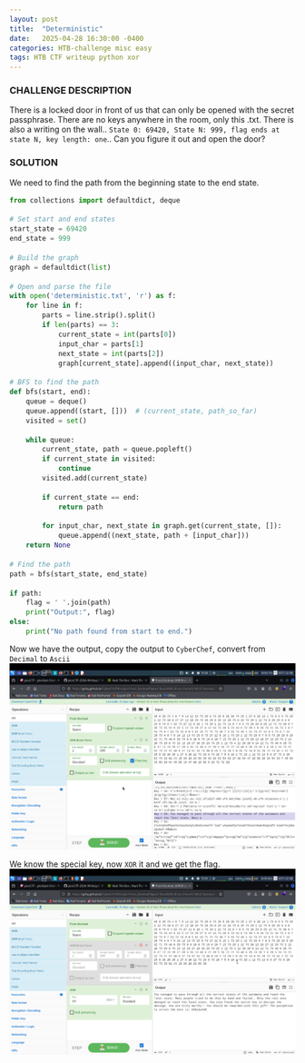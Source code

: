 ```yaml
---
layout: post
title:  "Deterministic"
date:   2025-04-28 16:30:00 -0400
categories: HTB-challenge misc easy
tags: HTB CTF writeup python xor
---
```


### CHALLENGE DESCRIPTION
There is a locked door in front of us that can only be opened with the secret passphrase. There are no keys anywhere in the room, only this .txt. There is also a writing on the wall.. `State 0: 69420, State N: 999, flag ends at state N, key length: one`.. Can you figure it out and open the door?

### SOLUTION
We need to find the path from the beginning state to the end state.

```python
from collections import defaultdict, deque

# Set start and end states
start_state = 69420
end_state = 999

# Build the graph
graph = defaultdict(list)

# Open and parse the file
with open('deterministic.txt', 'r') as f:
    for line in f:
        parts = line.strip().split()
        if len(parts) == 3:
            current_state = int(parts[0])
            input_char = parts[1]
            next_state = int(parts[2])
            graph[current_state].append((input_char, next_state))

# BFS to find the path
def bfs(start, end):
    queue = deque()
    queue.append((start, []))  # (current_state, path_so_far)
    visited = set()

    while queue:
        current_state, path = queue.popleft()
        if current_state in visited:
            continue
        visited.add(current_state)

        if current_state == end:
            return path

        for input_char, next_state in graph.get(current_state, []):
            queue.append((next_state, path + [input_char]))
    return None

# Find the path
path = bfs(start_state, end_state)

if path:
    flag = ' '.join(path)
    print("Output:", flag)
else:
    print("No path found from start to end.")
```

Now we have the output, copy the output to `CyberChef`, convert from `Decimal` to `Ascii`
![](assets/img/htb/deterministic/1.png)

We know the special key, now `XOR` it and we get the flag.
![](assets/img/htb/deterministic/2.png)

